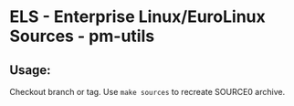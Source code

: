 # ELS - Enterprise Linux/EuroLinux Sources - pm-utils
 
## Usage:
  Checkout branch or tag. Use `make sources` to recreate  SOURCE0 archive.
